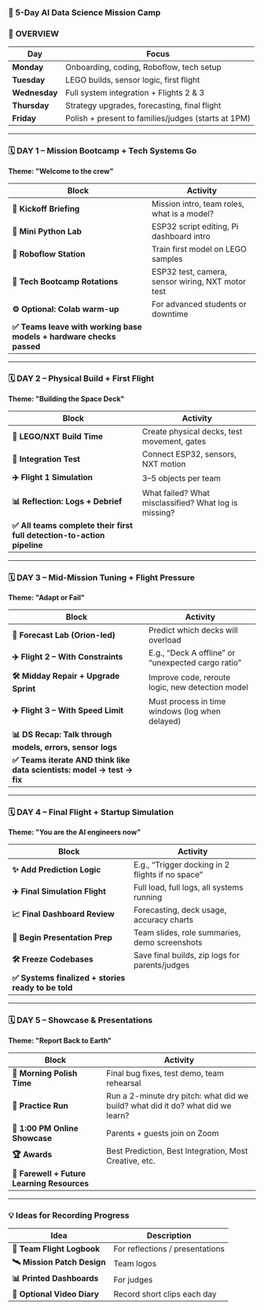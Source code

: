 
### **🚀 5-Day AI Data Science Mission Camp**  
### 🎯 **OVERVIEW**

| **Day**       | **Focus**                                               |
|---------------|---------------------------------------------------------|
| **Monday**    | Onboarding, coding, Roboflow, tech setup               |
| **Tuesday**   | LEGO builds, sensor logic, first flight                |
| **Wednesday** | Full system integration + Flights 2 & 3                 |
| **Thursday**  | Strategy upgrades, forecasting, final flight           |
| **Friday**    | Polish + present to families/judges (starts at 1PM)     |

---

### **🗓️ DAY 1 – Mission Bootcamp + Tech Systems Go**  
**Theme: "Welcome to the crew"**

| **Block**                    | **Activity**                                           |
|------------------------------|--------------------------------------------------------|
| **🚀 Kickoff Briefing**       | Mission intro, team roles, what is a model?           |
| **🧠 Mini Python Lab**        | ESP32 script editing, Pi dashboard intro              |
| **🧪 Roboflow Station**       | Train first model on LEGO samples                     |
| **🔌 Tech Bootcamp Rotations**| ESP32 test, camera, sensor wiring, NXT motor test     |
| **⚙️ Optional: Colab warm-up**| For advanced students or downtime                     |
| **✅ Teams leave with working base models + hardware checks passed** | |

---

### **🗓️ DAY 2 – Physical Build + First Flight**  
**Theme: "Building the Space Deck"**

| **Block**                    | **Activity**                                           |
|------------------------------|--------------------------------------------------------|
| **🧱 LEGO/NXT Build Time**    | Create physical decks, test movement, gates           |
| **🔁 Integration Test**       | Connect ESP32, sensors, NXT motion                    |
| **✈️ Flight 1 Simulation**    | 3–5 objects per team                                   |
| **📊 Reflection: Logs + Debrief** | What failed? What misclassified? What log is missing?  |
| **✅ All teams complete their first full detection-to-action pipeline** | |

---

### **🗓️ DAY 3 – Mid-Mission Tuning + Flight Pressure**  
**Theme: "Adapt or Fail"**

| **Block**                    | **Activity**                                           |
|------------------------------|--------------------------------------------------------|
| **🔄 Forecast Lab (Orion-led)** | Predict which decks will overload                    |
| **✈️ Flight 2 – With Constraints** | E.g., “Deck A offline” or “unexpected cargo ratio”     |
| **🛠️ Midday Repair + Upgrade Sprint** | Improve code, reroute logic, new detection model     |
| **✈️ Flight 3 – With Speed Limit** | Must process in time windows (log when delayed)        |
| **📊 DS Recap: Talk through models, errors, sensor logs** | |
| **✅ Teams iterate AND think like data scientists: model → test → fix** | |

---

### **🗓️ DAY 4 – Final Flight + Startup Simulation**  
**Theme: "You are the AI engineers now"**

| **Block**                    | **Activity**                                           |
|------------------------------|--------------------------------------------------------|
| **✨ Add Prediction Logic**   | E.g., “Trigger docking in 2 flights if no space”       |
| **✈️ Final Simulation Flight** | Full load, full logs, all systems running             |
| **📈 Final Dashboard Review** | Forecasting, deck usage, accuracy charts              |
| **🎤 Begin Presentation Prep** | Team slides, role summaries, demo screenshots         |
| **🛠️ Freeze Codebases**      | Save final builds, zip logs for parents/judges         |
| **✅ Systems finalized + stories ready to be told** | |

---

### **🗓️ DAY 5 – Showcase & Presentations**  
**Theme: "Report Back to Earth"**

| **Block**                    | **Activity**                                           |
|------------------------------|--------------------------------------------------------|
| **🧼 Morning Polish Time**    | Final bug fixes, test demo, team rehearsal            |
| **🎥 Practice Run**           | Run a 2-minute dry pitch: what did we build? what did it do? what did we learn? |
| **🎤 1:00 PM Online Showcase** | Parents + guests join on Zoom                        |
| **🏆 Awards**                 | Best Prediction, Best Integration, Most Creative, etc. |
| **👋 Farewell + Future Learning Resources** | |

---

### **💡 Ideas for Recording Progress**

| **Idea**                     | **Description**                                        |
|------------------------------|--------------------------------------------------------|
| **📓 Team Flight Logbook**    | For reflections / presentations                        |
| **🛰️ Mission Patch Design**  | Team logos                                             |
| **📊 Printed Dashboards**     | For judges                                             |
| **🎥 Optional Video Diary**   | Record short clips each day                            |




